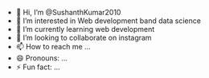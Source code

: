 - 👋 Hi, I’m @SushanthKumar2010
- 👀 I’m interested in Web development band data science
- 🌱 I’m currently learning web development
- 💞️ I’m looking to collaborate on instagram
- 📫 How to reach me ...
- 😄 Pronouns: ...
- ⚡ Fun fact: ...

<!---
SushanthKumar2010/SushanthKumar2010 is a ✨ special ✨ repository because its `README.md` (this file) appears on your GitHub profile.
You can click the Preview link to take a look at your changes.
--->
